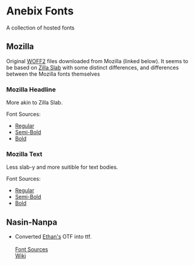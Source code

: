 # Anebix Fonts
A collection of hosted fonts



## Mozilla
Original [WOFF2](https://en.wikipedia.org/wiki/Web_Open_Font_Format) files downloaded from Mozilla (linked below).
It seems to be based on [Zilla Slab](https://en.wikipedia.org/wiki/Zilla_Slab) with some distinct differences, and differences between the Mozilla fonts themselves

### Mozilla Headline
More akin to Zilla Slab.

Font Sources:
- [Regular](https://www.mozilla.org/media/fonts/m24/mozilla-headline/MozillaHeadline-Regular.woff2)
- [Semi-Bold](https://www.mozilla.org/media/fonts/m24/mozilla-headline/MozillaHeadline-SemiBold.woff2)
- [Bold](https://www.mozilla.org/media/fonts/m24/mozilla-headline/MozillaHeadline-Bold.woff2)

### Mozilla Text
Less slab-y and more suitible for text bodies.

Font Sources:
- [Regular](https://www.mozilla.org/media/fonts/m24/mozilla-text/MozillaText-Regular.woff2)
- [Semi-Bold](https://www.mozilla.org/media/fonts/m24/mozilla-text/MozillaText-SemiBold.woff2)
- [Bold](https://www.mozilla.org/media/fonts/m24/mozilla-text/MozillaText-Bold.woff2)



## Nasin-Nanpa
- Converted [Ethan's](https://github.com/etbcor) OTF into ttf.
<br><br>[Font Sources](https://github.com/etbcor/nasin-nanpa/tags)
<br>[Wiki](https://sona.pona.la/wiki/sitelen_pona)
